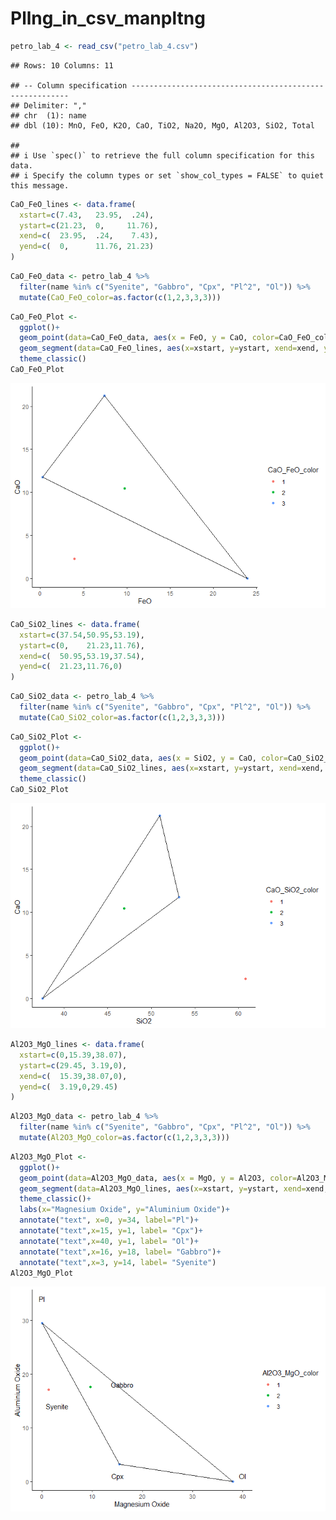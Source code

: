 Pllng\_in\_csv\_manpltng
================

``` r
petro_lab_4 <- read_csv("petro_lab_4.csv")
```

    ## Rows: 10 Columns: 11

    ## -- Column specification --------------------------------------------------------
    ## Delimiter: ","
    ## chr  (1): name
    ## dbl (10): MnO, FeO, K2O, CaO, TiO2, Na2O, MgO, Al2O3, SiO2, Total

    ## 
    ## i Use `spec()` to retrieve the full column specification for this data.
    ## i Specify the column types or set `show_col_types = FALSE` to quiet this message.

``` r
CaO_FeO_lines <- data.frame(
  xstart=c(7.43,   23.95,  .24), 
  ystart=c(21.23,  0,     11.76),
  xend=c(  23.95,  .24,    7.43),
  yend=c(  0,      11.76, 21.23)
)
```

``` r
CaO_FeO_data <- petro_lab_4 %>%
  filter(name %in% c("Syenite", "Gabbro", "Cpx", "Pl^2", "Ol")) %>% 
  mutate(CaO_FeO_color=as.factor(c(1,2,3,3,3)))
```

``` r
CaO_FeO_Plot <-
  ggplot()+
  geom_point(data=CaO_FeO_data, aes(x = FeO, y = CaO, color=CaO_FeO_color))+
  geom_segment(data=CaO_FeO_lines, aes(x=xstart, y=ystart, xend=xend, yend=yend))+
  theme_classic()
CaO_FeO_Plot
```

![](Pllng_in_csv_manpltng_files/figure-gfm/unnamed-chunk-4-1.png)<!-- -->

``` r
CaO_SiO2_lines <- data.frame(
  xstart=c(37.54,50.95,53.19), 
  ystart=c(0,    21.23,11.76),
  xend=c(  50.95,53.19,37.54),
  yend=c(  21.23,11.76,0)
)
```

``` r
CaO_SiO2_data <- petro_lab_4 %>%
  filter(name %in% c("Syenite", "Gabbro", "Cpx", "Pl^2", "Ol")) %>% 
  mutate(CaO_SiO2_color=as.factor(c(1,2,3,3,3)))
```

``` r
CaO_SiO2_Plot <-
  ggplot()+
  geom_point(data=CaO_SiO2_data, aes(x = SiO2, y = CaO, color=CaO_SiO2_color))+
  geom_segment(data=CaO_SiO2_lines, aes(x=xstart, y=ystart, xend=xend, yend=yend))+
  theme_classic()
CaO_SiO2_Plot
```

![](Pllng_in_csv_manpltng_files/figure-gfm/unnamed-chunk-7-1.png)<!-- -->

``` r
Al2O3_MgO_lines <- data.frame(
  xstart=c(0,15.39,38.07), 
  ystart=c(29.45, 3.19,0),
  xend=c(  15.39,38.07,0),
  yend=c(  3.19,0,29.45)
)
```

``` r
Al2O3_MgO_data <- petro_lab_4 %>%
  filter(name %in% c("Syenite", "Gabbro", "Cpx", "Pl^2", "Ol")) %>% 
  mutate(Al2O3_MgO_color=as.factor(c(1,2,3,3,3)))
```

``` r
Al2O3_MgO_Plot <-
  ggplot()+
  geom_point(data=Al2O3_MgO_data, aes(x = MgO, y = Al2O3, color=Al2O3_MgO_color))+
  geom_segment(data=Al2O3_MgO_lines, aes(x=xstart, y=ystart, xend=xend, yend=yend))+
  theme_classic()+
  labs(x="Magnesium Oxide", y="Aluminium Oxide")+
  annotate("text", x=0, y=34, label="Pl")+
  annotate("text",x=15, y=1, label= "Cpx")+
  annotate("text",x=40, y=1, label= "Ol")+
  annotate("text",x=16, y=18, label= "Gabbro")+
  annotate("text",x=3, y=14, label= "Syenite")
Al2O3_MgO_Plot
```

![](Pllng_in_csv_manpltng_files/figure-gfm/unnamed-chunk-10-1.png)<!-- -->
